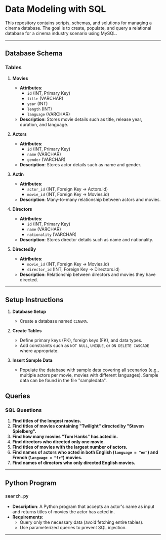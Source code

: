 # Data Modeling with SQL

This repository contains scripts, schemas, and solutions for managing a cinema database. The goal is to create, populate, and query a relational database for a cinema industry scenario using MySQL.

---

## Database Schema

### Tables

1. **Movies**
   - **Attributes**:
     - `id` (INT, Primary Key)
     - `title` (VARCHAR)
     - `year` (INT)
     - `length` (INT)
     - `language` (VARCHAR)
   - **Description**: Stores movie details such as title, release year, duration, and language.

2. **Actors**
   - **Attributes**:
     - `id` (INT, Primary Key)
     - `name` (VARCHAR)
     - `gender` (VARCHAR)
   - **Description**: Stores actor details such as name and gender.

3. **ActIn**
   - **Attributes**:
     - `actor_id` (INT, Foreign Key → Actors.id)
     - `movie_id` (INT, Foreign Key → Movies.id)
   - **Description**: Many-to-many relationship between actors and movies.

4. **Directors**
   - **Attributes**:
     - `id` (INT, Primary Key)
     - `name` (VARCHAR)
     - `nationality` (VARCHAR)
   - **Description**: Stores director details such as name and nationality.

5. **DirectedBy**
   - **Attributes**:
     - `movie_id` (INT, Foreign Key → Movies.id)
     - `director_id` (INT, Foreign Key → Directors.id)
   - **Description**: Relationship between directors and movies they have directed.

---

## Setup Instructions

1. **Database Setup**
   - Create a database named `CINEMA`.

2. **Create Tables**
   - Define primary keys (PK), foreign keys (FK), and data types.
   - Add constraints such as `NOT NULL`, `UNIQUE`, or `ON DELETE CASCADE` where appropriate.

3. **Insert Sample Data**
   - Populate the database with sample data covering all scenarios (e.g., multiple actors per movie, movies with different languages). Sample data can be found in the file "sampledata".


## Queries

### SQL Questions

1. **Find titles of the longest movies.**
2. **Find titles of movies containing "Twilight" directed by "Steven Spielberg".**
3. **Find how many movies "Tom Hanks" has acted in.**
4. **Find directors who directed only one movie.**
5. **Find titles of movies with the largest number of actors.**
6. **Find names of actors who acted in both English (`language = "en"`) and French (`language = "fr"`) movies.**
7. **Find names of directors who only directed English movies.**

---

## Python Program

### `search.py`

- **Description**: A Python program that accepts an actor's name as input and returns titles of movies the actor has acted in.
- **Requirements**:
  - Query only the necessary data (avoid fetching entire tables).
  - Use parameterized queries to prevent SQL injection.

---
